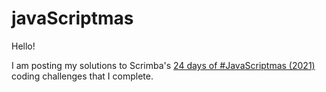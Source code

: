 # javaScriptmas

Hello! 

I am posting my solutions to Scrimba's [24 days of #JavaScriptmas (2021)](https://scrimba.com/learn/javascriptmas2021) coding challenges that I complete.
